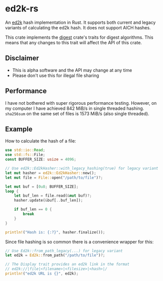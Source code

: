 ed2k-rs
=======
An [ed2k](https://en.wikipedia.org/wiki/Ed2k_URI_scheme) hash implementation in
Rust. It supports both current and legacy variants of calculating the ed2k hash.
It does not support AICH hashes.

This crate implements the [digest](https://github.com/RustCrypto/traits/tree/master/digest)
crate's traits for digest algorithms. This means that any changes to this trait
will affect the API of this crate.


Disclaimer
----------
* This is alpha software and the API may change at any time
* Please don't use this for illegal file sharing


Performance
-----------
I have not bothered with super rigorous performance testing. However, on my
computer I have achieved 842 MiB/s in single threaded hashing. `sha256sum` on
the same set of files is 1573 MiB/s (also single threaded).


Example
-------
How to calculate the hash of a file:

```rust
use std::io::Read;
use std::fs::File;
const BUFFER_SIZE: usize = 4096;

// Use ed2k::Ed2kHasher::with_legacy_hashing(true) for legacy variant
let mut hasher = ed2k::Ed2kHasher::new();
let mut file = File::open("/path/to/file")?;

let mut buf = [0u8; BUFFER_SIZE];
loop {
    let buf_len = file.read(&mut buf)?;
    hasher.update(&buf[..buf_len]);

    if buf_len == 0 {
        break
    }
}

println!("Hash is: {:?}", hasher.finalize());
```

Since file hashing is so common there is a convenience wrapper for this:

```rust
// Use Ed2k::from_path_legacy(...) for legacy variant
let ed2k = Ed2k::from_path("/path/to/file")?;

// The Display trait provides an ed2k link in the format
// ed2k://|file|<filename>|<filesize>|<hash>|/
println!("ed2k URL is {}", ed2k);
```
